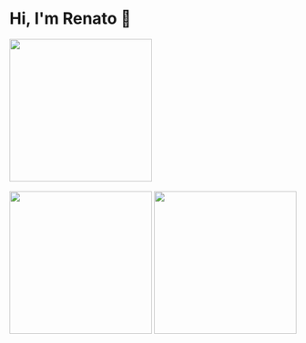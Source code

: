 # Hi, I'm Renato 🖖

<!-- Chapter Leader of Machine Learning Engineering at Elo7, interested in delivering AI solutions into production. PhD Student at USP (Brazil) and JADS (Netherlands), researching about Intelligent Software Engineering and MLOps. Principal Tech Academy Instructor at Elo7, focused on training and onboarding software developers. Co-founder of CodeLab, an inter-university extracurricular group whose mission is to stimulate the technological innovation in academia. Hackathon enthusiast who idealized HackathonUSP / InterHack, the biggest university hackathon in Brazil.Chapter Leader of Machine Learning Engineering at Elo7, interested in delivering AI solutions into production. PhD Student at USP (Brazil) and JADS (Netherlands), researching about Intelligent Software Engineering and MLOps. Principal Tech Academy Instructor at Elo7, focused on training and onboarding software developers. Co-founder of CodeLab, an inter-university extracurricular group whose mission is to stimulate the technological innovation in academia. Hackathon enthusiast who idealized HackathonUSP / InterHack, the biggest university hackathon in Brazil. -->

<div>
  <img height=250 align="center" src="https://streak-stats.demolab.com/?user=renatocf&date_format=Y.m.d" />
</div>
<br/>
<div>
  <img height=250 align="center" src="https://renatocf-github-readme-stats.vercel.app/api?username=renatocf&custom_title=General%20GitHub%20Stats%20📈&show_icons=true&include_all_commits=true&show=reviews" />
  <img height=250 align="center" src="https://renatocf-github-readme-stats.vercel.app/api/top-langs/?username=renatocf&custom_title=Most%20Used%20Languages%20🧑‍💻&layout=compact&size_weight=0.5&count_weight=1&langs_count=10" />
</div>

<!--
**renatocf/renatocf** is a ✨ _special_ ✨ repository because its `README.md` (this file) appears on your GitHub profile.

Here are some ideas to get you started:

- 🔭 I’m currently working on ...
- 🌱 I’m currently learning ...
- 👯 I’m looking to collaborate on ...
- 🤔 I’m looking for help with ...
- 💬 Ask me about ...
- 📫 How to reach me: ...
- 😄 Pronouns: ...
- ⚡ Fun fact: ...
-->
